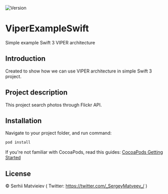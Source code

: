 
![Version](https://img.shields.io/badge/Swift-3.0%2B-orange.svg?style=flat)

# ViperExampleSwift
Simple example Swift 3 VIPER architecture 

## Introduction

Created to show how we can use VIPER architecture in simple Swift 3 project.

## Project description

This project search photos through Flickr API.

## Installation

Navigate to your project folder, and run command:

```ruby
pod install
```

If you're not familiar with CocoaPods, read this guides: [CocoaPods Getting Started](https://guides.cocoapods.org/using/getting-started.html) 

## License

© Serhii Matvieiev ( Twitter: https://twitter.com/_SergeyMatveev_/ )
